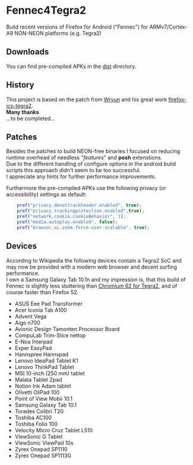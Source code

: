 # Fennec4Tegra2
 Build recent versions of Firefox for Android ("Fennec") for ARMv7/Cortex-A9 NON-NEON platforms (e.g. Tegra2) 

## Downloads
 You can find pre-compiled APKs in the [dist](https://github.com/schmaller/Fennec4Tegra2/tree/master/dist)
directory.

## History
This project is based on the patch from [Wryun](https://github.com/wryun/)
and his great work [firefox-ics-tegra2](https://github.com/wryun/firefox-ics-tegra2).  
__Many thanks__  
...to be completed...

## Patches
Besides the patches to build NEON-free binaries I focused on reducing
runtime overhead of needless "_features_" and __posh__ extenstions.  
Due to the different handling of configure options in the android build
scripts this approach didn't seem to be too successful.  
I appreciate any hints for further performance improvements.

Furthermore the pre-compiled APKs use the following privacy (or accessibility) settings as default:
```js
    pref("privacy.donottrackheader.enabled", true);
    pref("privacy.trackingprotection.enabled",true);
    pref("network.cookie.cookieBehavior", 1);
    pref("media.autoplay.enabled", false);
    pref("browser.ui.zoom.force-user-scalable", true);
```

## Devices
According to Wikipedia the following devices contain a Tegra2 SoC and may
now be provided with a modern web browser and decent surfing performance.  
I own a Samsung Galaxy Tab 10.1n and my impression is, that this build of Fennec
is slightly less stuttering than [Chromium 62 for Tegra2](https://forum.xda-developers.com/galaxy-tab-10-1/development/app-chromium-m56-optimized-tegra-2-t3550210),
 and of course faster than Firefox 52.
- ASUS Eee Pad Transformer
- Acer Iconia Tab A100
- Advent Vega
- Aigo n700
- Avionic Design Tamonten Processor Board
- CompuLab Trim-Slice nettop
- E-Noa Interpad
- Exper EasyPad
- Hannspree Hannspad
- Lenovo IdeaPad Tablet K1
- Lenovo ThinkPad Tablet
- MSI 10-inch (250 mm) tablet
- Malata Tablet Zpad
- Notion Ink Adam tablet
- Olivetti OliPad 100
- Point of View Mobii 10.1
- Samsung Galaxy Tab 10.1
- Toradex Colibri T20
- Toshiba AC100
- Toshiba Folio 100
- Velocity Micro Cruz Tablet L510
- ViewSonic G Tablet
- ViewSonic ViewPad 10s
- Zyrex Onepad SP1110
- Zyrex Onepad SP1113G
